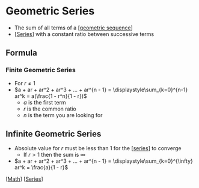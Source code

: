 # Geometric Series

- The sum of all terms of a [[geometric sequence]]
- [[Series]] with a constant ratio between successive terms

## Formula

### Finite Geometric Series

- For $r \neq 1$
- $a + ar + ar^2 + ar^3 + ... + ar^{n - 1} = \displaystyle\sum_{k=0}^{n-1} ar^k = a(\frac{1 - r^n}{1 - r})$
  - $a$ is the first term
  - $r$ is the common ratio
  - $n$ is the term you are looking for

## Infinite Geometric Series

- Absolute value for $r$ must be less than $1$ for the [[series]] to converge
  - If $r \gt 1$ then the sum is $\infty$
- $a + ar + ar^2 + ar^3 + ... + ar^{n - 1} = \displaystyle\sum_{k=0}^{\infty} ar^k = \frac{a}{1 - r}$

[[Math]] [[Series]]

[//begin]: # "Autogenerated link references for markdown compatibility"
[geometric sequence]: geometric-sequence "Geometric Sequence"
[Series]: series "Series"
[series]: series "Series"
[Math]: math "Math"
[//end]: # "Autogenerated link references"